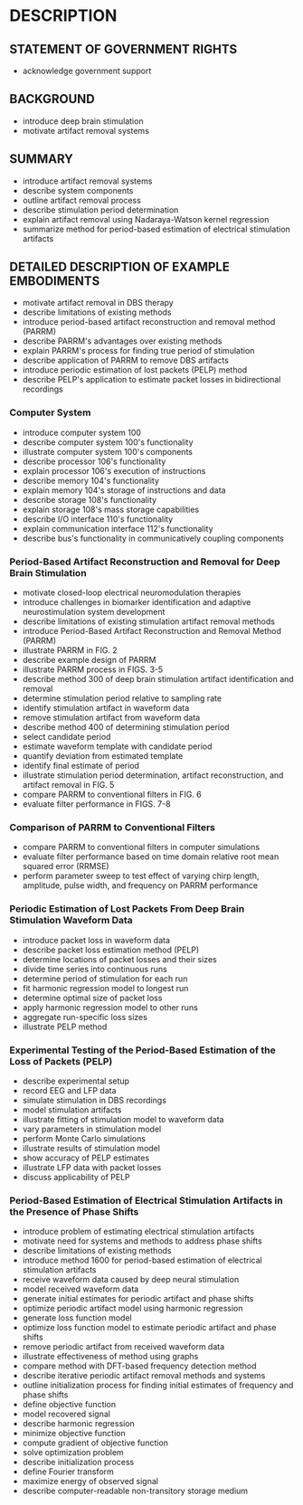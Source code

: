 # DESCRIPTION

## STATEMENT OF GOVERNMENT RIGHTS

- acknowledge government support

## BACKGROUND

- introduce deep brain stimulation
- motivate artifact removal systems

## SUMMARY

- introduce artifact removal systems
- describe system components
- outline artifact removal process
- describe stimulation period determination
- explain artifact removal using Nadaraya-Watson kernel regression
- summarize method for period-based estimation of electrical stimulation artifacts

## DETAILED DESCRIPTION OF EXAMPLE EMBODIMENTS

- motivate artifact removal in DBS therapy
- describe limitations of existing methods
- introduce period-based artifact reconstruction and removal method (PARRM)
- describe PARRM's advantages over existing methods
- explain PARRM's process for finding true period of stimulation
- describe application of PARRM to remove DBS artifacts
- introduce periodic estimation of lost packets (PELP) method
- describe PELP's application to estimate packet losses in bidirectional recordings

### Computer System

- introduce computer system 100
- describe computer system 100's functionality
- illustrate computer system 100's components
- describe processor 106's functionality
- explain processor 106's execution of instructions
- describe memory 104's functionality
- explain memory 104's storage of instructions and data
- describe storage 108's functionality
- explain storage 108's mass storage capabilities
- describe I/O interface 110's functionality
- explain communication interface 112's functionality
- describe bus's functionality in communicatively coupling components

### Period-Based Artifact Reconstruction and Removal for Deep Brain Stimulation

- motivate closed-loop electrical neuromodulation therapies
- introduce challenges in biomarker identification and adaptive neurostimulation system development
- describe limitations of existing stimulation artifact removal methods
- introduce Period-Based Artifact Reconstruction and Removal Method (PARRM)
- illustrate PARRM in FIG. 2
- describe example design of PARRM
- illustrate PARRM process in FIGS. 3-5
- describe method 300 of deep brain stimulation artifact identification and removal
- determine stimulation period relative to sampling rate
- identify stimulation artifact in waveform data
- remove stimulation artifact from waveform data
- describe method 400 of determining stimulation period
- select candidate period
- estimate waveform template with candidate period
- quantify deviation from estimated template
- identify final estimate of period
- illustrate stimulation period determination, artifact reconstruction, and artifact removal in FIG. 5
- compare PARRM to conventional filters in FIG. 6
- evaluate filter performance in FIGS. 7-8

### Comparison of PARRM to Conventional Filters

- compare PARRM to conventional filters in computer simulations
- evaluate filter performance based on time domain relative root mean squared error (RRMSE)
- perform parameter sweep to test effect of varying chirp length, amplitude, pulse width, and frequency on PARRM performance

### Periodic Estimation of Lost Packets From Deep Brain Stimulation Waveform Data

- introduce packet loss in waveform data
- describe packet loss estimation method (PELP)
- determine locations of packet losses and their sizes
- divide time series into continuous runs
- determine period of stimulation for each run
- fit harmonic regression model to longest run
- determine optimal size of packet loss
- apply harmonic regression model to other runs
- aggregate run-specific loss sizes
- illustrate PELP method

### Experimental Testing of the Period-Based Estimation of the Loss of Packets (PELP)

- describe experimental setup
- record EEG and LFP data
- simulate stimulation in DBS recordings
- model stimulation artifacts
- illustrate fitting of stimulation model to waveform data
- vary parameters in stimulation model
- perform Monte Carlo simulations
- illustrate results of stimulation model
- show accuracy of PELP estimates
- illustrate LFP data with packet losses
- discuss applicability of PELP

### Period-Based Estimation of Electrical Stimulation Artifacts in the Presence of Phase Shifts

- introduce problem of estimating electrical stimulation artifacts
- motivate need for systems and methods to address phase shifts
- describe limitations of existing methods
- introduce method 1600 for period-based estimation of electrical stimulation artifacts
- receive waveform data caused by deep neural stimulation
- model received waveform data
- generate initial estimates for periodic artifact and phase shifts
- optimize periodic artifact model using harmonic regression
- generate loss function model
- optimize loss function model to estimate periodic artifact and phase shifts
- remove periodic artifact from received waveform data
- illustrate effectiveness of method using graphs
- compare method with DFT-based frequency detection method
- describe iterative periodic artifact removal methods and systems
- outline initialization process for finding initial estimates of frequency and phase shifts
- define objective function
- model recovered signal
- describe harmonic regression
- minimize objective function
- compute gradient of objective function
- solve optimization problem
- describe initialization process
- define Fourier transform
- maximize energy of observed signal
- describe computer-readable non-transitory storage medium

